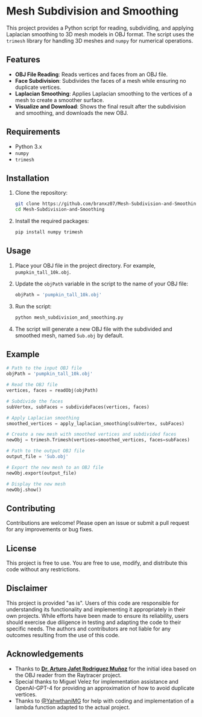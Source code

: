 # Mesh Subdivision and Smoothing

This project provides a Python script for reading, subdividing, and applying Laplacian smoothing to 3D mesh models in OBJ format. The script uses the `trimesh` library for handling 3D meshes and `numpy` for numerical operations.

## Features

- **OBJ File Reading**: Reads vertices and faces from an OBJ file.
- **Face Subdivision**: Subdivides the faces of a mesh while ensuring no duplicate vertices.
- **Laplacian Smoothing**: Applies Laplacian smoothing to the vertices of a mesh to create a smoother surface.
- **Visualize and Download**: Shows the final result after the subdivision and smoothing, and downloads the new OBJ.

## Requirements

- Python 3.x
- `numpy`
- `trimesh`

## Installation

1. Clone the repository:
    ```sh
    git clone https://github.com/branxz07/Mesh-Subdivision-and-Smoothing.git
    cd Mesh-Subdivision-and-Smoothing
    ```

2. Install the required packages:
    ```sh
    pip install numpy trimesh
    ```

## Usage

1. Place your OBJ file in the project directory. For example, `pumpkin_tall_10k.obj`.

2. Update the `objPath` variable in the script to the name of your OBJ file:
    ```python
    objPath = 'pumpkin_tall_10k.obj'
    ```

3. Run the script:
    ```sh
    python mesh_subdivision_and_smoothing.py
    ```

4. The script will generate a new OBJ file with the subdivided and smoothed mesh, named `Sub.obj` by default.

## Example

```python
# Path to the input OBJ file
objPath = 'pumpkin_tall_10k.obj'

# Read the OBJ file
vertices, faces = readObj(objPath)

# Subdivide the faces
subVertex, subFaces = subdivideFaces(vertices, faces)

# Apply Laplacian smoothing
smoothed_vertices = apply_laplacian_smoothing(subVertex, subFaces)

# Create a new mesh with smoothed vertices and subdivided faces
newObj = trimesh.Trimesh(vertices=smoothed_vertices, faces=subFaces)

# Path to the output OBJ file
output_file = 'Sub.obj'

# Export the new mesh to an OBJ file
newObj.export(output_file)

# Display the new mesh
newObj.show()

```

## Contributing

Contributions are welcome! Please open an issue or submit a pull request for any improvements or bug fixes.

## License

This project is free to use. You are free to use, modify, and distribute this code without any restrictions.

## Disclaimer

This project is provided "as is". Users of this code are responsible for understanding its functionality and implementing it appropriately in their own projects. While efforts have been made to ensure its reliability, users should exercise due diligence in testing and adapting the code to their specific needs. The authors and contributors are not liable for any outcomes resulting from the use of this code.

## Acknowledgements

* Thanks to [**Dr. Arturo Jafet Rodriguez Muñoz**](https://www.linkedin.com/in/arturojafet/?originalSubdomain=mx) for the initial idea based on the OBJ reader from the Raytracer project.
* Special thanks to Miguel Velez for implementation assistance and OpenAI-GPT-4 for providing an approximation of how to avoid duplicate vertices.
* Thanks to [@YahwthaniMG](https://github.com/YahwthaniMG) for help with coding and implementation of a lambda function adapted to the actual project.
